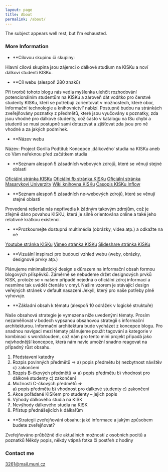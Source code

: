 ```yaml
---
layout: page
title: About
permalink: /about/
---
```


The subject appears well rest, but I'm exhausted.

### More Information

* **Cílovou skupinu či skupiny:

Hlavní cílová skupina jsou zájemci o dálkové studium na KISKu a noví dálkoví studenti KISKu.

* **Cíl webu (alespoň 280 znaků)

Při tvorbě tohoto blogu nás vedla myšlenka ulehčit rozhodování potencionálním studentům na KISKu a zároveň dát vodítko pro čerstvé studenty KISKu, kteří se potřebují zorientovat v možnostech, které obor‚ Informační technologie a knihovnictví‘ nabízí. Postupně budou na stránkách zveřejňovány poznatky z předmětů, které jsou vyučovány s poznatky, zda jsou vhodné pro dálkové studenty, což často v katalogu na ISu chybí a studenti se musí postupně sami dotazovat a zjišťovat zda jsou pro ně vhodné a za jakých podmínek.

* **Název webu

Název: Project Gorilla
Podtitul: Koncepce ‚dálkového‘ studia na KISKu aneb co Vám neřeknou před začátkem studia

* **Seznam alespoň 5 zásadních webových zdrojů, které se věnují stejné oblasti

[Oficiální stránka KISKu](https://kisk.phil.muni.cz/cs)
[Oficiální fb stránka KISKu](https://www.facebook.com/KISK.FF.MU/)
[Oficiální stránka Masarykovi Univerzity](http://www.muni.cz/)
[Wiki knihovna KISKu](http://wiki.knihovna.cz/index.php/KISK:Hlavn%C3%AD_strana)
[Časopis KISKu Inflow](http://www.inflow.cz/)

* **Seznam alespoň 5 zásadních ne-webových zdrojů, které se věnují stejné oblasti

Provedená rešerše nás nepřivedla k žádným takovým zdrojům, což je zřejmě dáno povahou KISKU, která je silně orientována online a také jeho relativně krátkou existencí.

* **Prozkoumejte dostupná multimédia (obrázky, videa atp.) a odkažte na ně

[Youtube stránka KISKu](https://www.youtube.com/channel/UC5u725Llbktp4DprixNx63A)
[Vimeo stránka KISKu](https://vimeo.com/kisk)
[Slideshare stránka KISKu](http://www.slideshare.net/KISK/)

* **Vizuální inspiraci pro budoucí vzhled webu (weby, obrázky, designové prvky atp.)

Plánujeme minimalistický design s důrazem na informační obsah formou blogových příspěvků. Záměrně se nebudeme držet designových prvků KISK, protože se v našem případě nejedná o oficiální zdroj informací a nesmíme tak uvádět čtenáře v omyl.
Našim vzorem je stávající design veřejných stránek v default nasazení Jekyll, který pro naše potřeby plně vyhovuje.

* **Základní obsah k tématu (alespoň 10 odrážek v logické struktuře)

Naše obsahová strategie je vymezena níže uvedenými tématy. Prosím nezaměňovat v bodech vypsanou obsahovou strategii s informační architekturou. Informační architektura bude vycházet z koncepce blogu. Pro snadnou navigaci mezi tématy plánujeme použít tagování a kategorie v kombinaci s wordcloudem, což nám pro tento mini projekt připadá jako nejvhodnější koncepce, která nám navíc umožní snadno reagovat na případný růst obsahu.

1) Představení katedry
2) Rozpis povinných předmětů =>
    a) popis předmětu
    b) nezbytnost návštěv
    c) zakončení
3) Rozpis B-čkových předmětů =>	
    a) popis předmětu
    b) vhodnost pro dálkové studenty
    c) zakončení
4) Možnosti C-čkových předmětů =>	
    a) popis předmětu
    b) vhodnost pro dálkové studenty
    c) zakončení
5) Akce pořádané KISKem pro studenty – jejich popis
6) Výhody dálkového studia na KISK
7) Nevýhody dálkového studia na KISK
8) Přístup přednášejících k dálkařům

* **Strategii zveřejňování obsahu: jaké informace a jakým způsobem budete zveřejňovat?

Zveřejňováno průběžně dle aktuálních možností z osobních pocitů a poznatků
Někdy popis, někdy vtipná fotka či postřeh z hodiny

### Contact me

[3261@mail.muni.cz](mailto:3261@mail.muni.cz)
